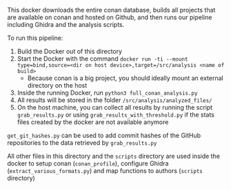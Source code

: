 This docker downloads the entire conan database, builds all projects that are available on conan and hosted on Github, and then runs our pipeline including Ghidra and the analysis scripts.

To run this pipeline:
1. Build the Docker out of this directory
2. Start the Docker with the command `docker run -ti --mount type=bind,source=<dir on host device>,target=/src/analysis <name of build>`
    -   Because conan is a big project, you should ideally mount an external directory on the host
3. Inside the running Docker, run `python3 full_conan_analysis.py`
4. All results will be stored in the folder `/src/analysis/analyzed_files/`
5. On the host machine, you can collect all results by running the script `grab_results.py` or using `grab_results_with_threshold.py` if the stats files created by the docker are not available anymore

`get_git_hashes.py` can be used to add commit hashes of the GitHub repositories to the data retrieved by `grab_results.py`

All other files in this directory and the `scripts` directory are used inside the docker to setup conan (`conan_profile`), configure Ghidra (`extract_various_formats.py`) and map functions to authors (`scripts` directory)